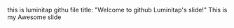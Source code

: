 this is luminitap githu file
title: "Welcome to github Luminitap's slide!"
This is my Awesome slide
